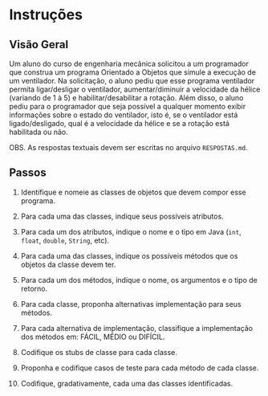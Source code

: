 # Instruções  

## Visão Geral

Um aluno do curso de engenharia mecânica solicitou a um programador que construa um programa Orientado a Objetos que simule a execução de um ventilador. Na solicitação, o aluno pediu que esse programa ventilador permita ligar/desligar o ventilador, aumentar/diminuir a velocidade da hélice (variando de 1 à 5) e habilitar/desabilitar a rotação. Além disso, o aluno pediu para o programador que seja possível a qualquer momento exibir informações sobre o estado do ventilador, isto é, se o ventilador está ligado/desligado, qual é a velocidade da hélice e se a rotação está habilitada ou não.

OBS. As respostas textuais devem ser escritas no arquivo ```RESPOSTAS.md```.

## Passos

1. Identifique e nomeie as classes de objetos que devem compor esse programa.

2. Para cada uma das classes, indique seus possíveis atributos.

3. Para cada um dos atributos, indique o nome e o tipo em Java (``int``, ``float``, ``double``, ``String``, etc).

4. Para cada uma das classes, indique os possíveis métodos que os objetos da classe devem ter.

5. Para cada um dos métodos, indique o nome, os argumentos e o tipo de retorno.

6. Para cada classe, proponha alternativas implementação para seus métodos.

7. Para cada alternativa de implementação, classifique a implementação dos métodos em: FÁCIL, MÉDIO ou DIFÍCIL.

8. Codifique os stubs de classe para cada classe.

9. Proponha e codifique casos de teste para cada método de cada classe.

10. Codifique, gradativamente, cada uma das classes identificadas.

